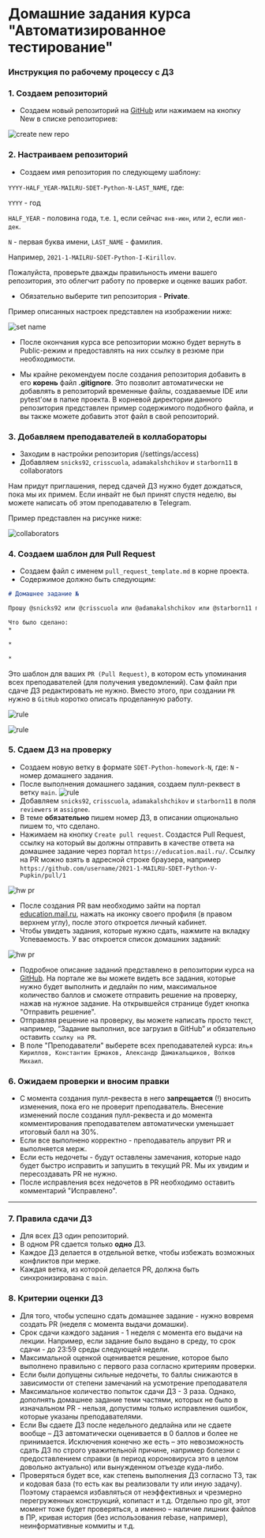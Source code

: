 # Домашние задания курса "Автоматизированное тестирование"

### Инструкция по рабочему процессу с ДЗ

### 1. Создаем репозиторий
* Создаем новый репозиторий на [GitHub](https://github.com/new) или нажимаем на кнопку New в списке репозиториев:

![create new repo](images/1.png)

### 2. Настраиваем репозиторий
* Создаем имя репозитория по следующему шаблону:

`YYYY-HALF_YEAR-MAILRU-SDET-Python-N-LAST_NAME`, где:

`YYYY` - год

`HALF_YEAR` - половина года, т.е. `1`, если сейчас `янв-июн`, или `2`, если `июл-дек`.

`N` - первая буква имени, `LAST_NAME` - фамилия.

Например, `2021-1-MAILRU-SDET-Python-I-Kirillov`.

Пожалуйста, проверьте дважды правильность имени вашего репозитория, это облегчит работу по проверке и оценке ваших работ.

* Обязательно выберите тип репозитория - **Private**.

Пример описанных настроек представлен на изображении ниже: 
  
![set name](images/2.png)

* После окончания курса все репозитории можно будет вернуть в Public-режим и предоставлять на них ссылку в резюме при необходимости.

* Мы крайне рекомендуем после создания репозитория добавить в его **корень** файл **.gitignore**. Это позволит автоматически не добавлять в репозиторий временные файлы, создаваемые IDE или pytest'ом в папке проекта.
В корневой директории данного репозитория представлен пример содержимого подобного файла, и вы также можете добавить этот файл в свой репозиторий.
  
### 3. Добавляем преподавателей в коллабораторы
 * Заходим в настройки репозитория (/settings/access)
 * Добавляем `snicks92`, `crisscuola`, `adamakalshchikov` и `starborn11` в collaborators

 Нам придут приглашения, перед сдачей ДЗ нужно будет дождаться, пока мы их примем. Если инвайт не был принят спустя неделю, вы можете написать об этом преподавателю в Telegram.

Пример представлен на рисунке ниже:

![collaborators](images/3.png)

### 4. Создаем шаблон для Pull Request
* Создаем файл с именем `pull_request_template.md` в корне проекта.
* Содержимое должно быть следующим:
```md
# Домашнее задание №

Прошу @snicks92 или @crisscuola или @adamakalshchikov или @starborn11 проверить его.

Что было сделано:
*

*

*

```

Это шаблон для ваших `PR (Pull Request)`, в котором есть упоминания всех преподавателей (для получения уведомлений). Сам файл при сдаче ДЗ редактировать не нужно. Вместо этого, при создании `PR` нужно в `GitHub` коротко описать проделанную работу.

![rule](images/4.png)

![rule](images/4_2.png)

### 5. Сдаем ДЗ на проверку
* Создаем новую ветку в формате
`SDET-Python-homework-N`, где:
`N` - номер домашнего задания.
* После выполнения домашнего задания, создаем пулл-реквест в ветку `main`.
  ![rule](images/4_3.png)
* Добавляем `snicks92`, `crisscuola`, `adamakalshchikov` и `starborn11` в поля `reviewers` и `assignee`.
* В теме **обязательно** пишем номер ДЗ, в описании опционально пишем то, что сделано.
* Нажимаем на кнопку `Create pull request`. Создастся Pull Request, ссылку на который вы должны отправить в качестве ответа на домашнее задание через портал `https://education.mail.ru/`.
Ссылку на PR можно взять в адресной строке браузера, например `https://github.com/username/2021-1-MAILRU-SDET-Python-V-Pupkin/pull/1`

![hw pr](images/5.png)

* После создания PR вам необходимо зайти на портал [education.mail.ru](https://education.mail.ru/), нажать на иконку своего профиля (в правом верхнем углу), после этого откроется личный кабинет.
* Чтобы увидеть задания, которые нужно сдать, нажмите на вкладку Успеваемость. У вас откроется список домашних заданий:

![hw pr](images/6.png)

* Подробное описание заданий представлено в репозитории курса на [GitHub](https://github.com/snicks92/education-mail-qa-python). На портале же вы можете видеть все задания, которые нужно будет выполнить и дедлайн по ним, максимальное количество баллов и сможете отправить решение на проверку, нажав на нужное задание. На открывшейся странице будет кнопка "Отправить решение".
* Отправляя решение на проверку, вы можете написать просто текст, например, “Задание выполнил, все загрузил в GitHub” и обязательно оставить ```ссылку на PR```.
* В поле "Преподаватели" выберете всех преподавателей курса: ```Илья Кириллов, Константин Ермаков, Александр Дамакальщиков, Волков Михаил```.

### 6. Ожидаем проверки и вносим правки
 * С момента создания пулл-реквеста в него **запрещается** (!) вносить изменения, пока его не проверит преподаватель.
 Внесение изменений после создания пулл-реквеста и до момента комментирования преподавателем автоматически уменьшает итоговый балл на 30%.
 * Если все выполнено корректно - преподаватель апрувит PR и выполняется мерж.
 * Если есть недочеты - будут оставлены замечания, которые надо будет быстро исправить и запушить в текущий PR. Мы их увидим и пересоздавать PR не нужно.
 * После исправления всех недочетов в PR необходимо оставить комментарий "Исправлено".

___

### 7. Правила сдачи ДЗ
* Для всех ДЗ один репозиторий.
* В одном PR сдается только **одно** ДЗ.
* Каждое ДЗ делается в отдельной ветке, чтобы избежать возможных конфликтов при мерже.
* Каждая ветка, из которой делается PR, должна быть синхронизирована с `main`.


### 8. Критерии оценки ДЗ
* Для того, чтобы успешно сдать домашнее задание - нужно вовремя создать PR (неделя с момента выдачи домашки).
* Срок сдачи каждого задания - 1 неделя с момента его выдачи на лекции. Например, если задание было выдано в среду, то срок сдачи - до 23:59 среды следующей недели.
* Максимальной оценкой оценивается решение, которое было выполнено правильно с первого раза согласно критериям проверки.
* Если были допущены сильные недочеты, то баллы снижаются в зависимости от степени замечаний на усмотрение преподавателя
* Максимальное количество попыток сдачи ДЗ - 3 раза. Однако, дополнять домашнее задание теми частями, которых не было в изначальном PR - нельзя,
  допустимы только исправления ошибок, которые указаны преподавателями.
* Если Вы сдаете ДЗ после недельного дедлайна или не сдаете вообще – ДЗ автоматически оценивается в 0 баллов и более не принимается. Исключения конечно же есть – это невозможность сдать ДЗ по строго уважительной причине, например болезни с предоставлением справки (в период короновируса это в целом довольно актуально) или вынужденном отъезде куда-либо.
* Проверяться будет все, как степень выполнения ДЗ согласно ТЗ, так и кодовая база (то есть как вы реализовали ту или иную задачу). Поэтому стараемся избавляться от неэффективных и чрезмерно перегруженных конструкций, копипаст и т.д. Отдельно про git, этот момент тоже будет проверяться, а именно – наличие лишних файлов в ПР, кривая история (без использования rebase, например), неинформативные коммиты и т.д.
